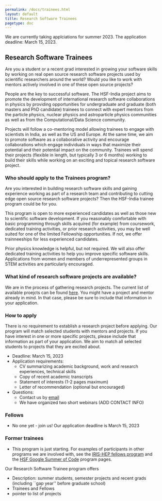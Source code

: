 ```yaml
---
permalink: /docs/trainees.html
layout: default
title: Research Software Trainees
pagetype: doc
---
```


We are currently taking applciations for summer 2023. The application deadline: March 15, 2023.

## Research Software Trainees

  Are you a student or a recent grad interested in growing your software
skills by working on real open source research software projects used
by scientific researchers around the world? Would you like to work with
mentors actively involved in one of these open source projects? 

People are the key to successful software. The HSF-India project aims to promote the
development of international research software collaborations in physics
by providing opportunities for undergraduate and graduate (both masters and PhD candidate)
trainees to connect with expert mentors from the particle physics, nuclear physics and astroparticle physics communities
as well as from the Computational/Data Science community.

Projects will follow a co-mentoring model allowing trainees to engage with
scientists in India, as well as the US and Europe.
At the same time, we aim to promote software as a collaborative activity and
encourage collaborations which engage individuals in ways that maximize their potential
and their potential impact on the community.
Trainees will spend their projects (flexible in length, but typically 3 or 6 months)
working to build their skills while working on an exciting and topical research software project.

### Who should apply to the Trainees program? 

Are you interested in building research software skills and gaining experience working as part of
a research team and contributing to cutting edge
open source research software projects? Then the HSF-India trainee program could be for you.

This program is open to more experienced candidates as well as those new to scientific
software development. If you reasonably comfortable with basic programming through skills acquired (for example)
from coursework, dedicated training activities, or prior research activities, you may be well suited for
one of the limited Fellowship opportunities. If not, we offer trainneeships for less experienced candidates.

Prior physics knowledge is helpful, but not required. We will also offer dedicated training
activities to help you improve specific software skills. Applications from women and members
of underrepresented groups in STEM activities are particularly encouraged.

### What kind of research software projects are available?

  We are in the process of gathering research projects. The current
  list of available proejcts can be found [here](http://research-software-collaborations.org/projects).
  You might have a project and mentor already in mind. In that case, please be sure to include
  that information in your application.
  
### How to apply
There is no requirement to establish a research project before applying. Our program will 
match selected students with mentors and projects. If you have interest in one or more specific
projects, please include that information as part of your application. We aim to match all
selected students to projects that they are excited about.

   * Deadline: March 15, 2023
   * Application requirements:
      * CV summarizing academic background, work and research experiences, technical skills
      * Copy of recent academic transcripts
      * Statement of interests (1-2 pages maximum)
      * Letter of recommendation (optional but encouraged)
   * Questions:
      * Contact us by [email](mailto:rsc-inquiries@google-groups.com)
      * We have organized two short webinars (ADD CONTACT INFO)

### Fellows

  * No one yet - join us! Our application deadline is March 15, 2023

### Former trainees

  * This program is just starting. For examples of participants in other programs we are
  involved with, see the [IRIS-HEP fellows program](https://iris-hep.org/fellows.html)
  and the [HSF Google Summer of Code](https://hepsoftwarefoundation.org/activities/gsoc.html) program pages.


  Our Research Software Trainee program offers 

  * Description: summer students, semester projects and recent grads (including ``gap year'' before graduate school)
  * Trainees and Fellows
  * pointer to list of projects

